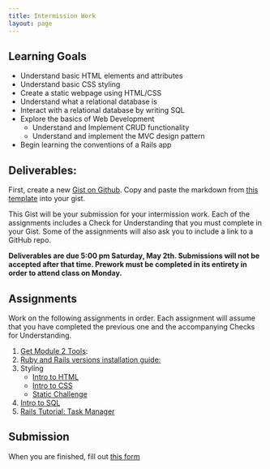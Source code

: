 ```yaml
---
title: Intermission Work
layout: page
---
```


## Learning Goals

* Understand basic HTML elements and attributes
* Understand basic CSS styling
* Create a static webpage using HTML/CSS
* Understand what a relational database is
* Interact with a relational database by writing SQL
* Explore the basics of Web Development
  * Understand and Implement CRUD functionality
  * Understand and implement the MVC design pattern
* Begin learning the conventions of a Rails app

## Deliverables:

First, create a new [Gist on Github](https://gist.github.com/). Copy and paste the markdown from [this template](https://gist.github.com/mikedao/cf0f63490a0ef91ac7d251e95fc410f7) into your gist.

This Gist will be your submission for your intermission work. Each of the assignments includes a Check for Understanding that you must complete in your Gist. Some of the assignments will also ask you to include a link to a GitHub repo.

**Deliverables are due 5:00 pm Saturday, May 2th. Submissions will not be accepted after that time. Prework must be completed in its entirety in order to attend class on Monday.**


## Assignments

Work on the following assignments in order. Each assignment will assume that you have completed the previous one and the accompanying Checks for Understanding.

1. [Get Module 2 Tools](./tools):
1. [Ruby and Rails versions installation guide:](https://backend.turing.io/module3/misc/ruby_and_rails_versions)
1. Styling
    * [Intro to HTML](./html)
    * [Intro to CSS](./css)
    * [Static Challenge](./static_challenge)
1. [Intro to SQL](./sql)
1. [Rails Tutorial: Task Manager](https://github.com/turingschool-examples/task_manager_rails)

## Submission

When you are finished, fill out [this form](https://docs.google.com/forms/d/e/1FAIpQLSdS6PpC-tT5Azcf1EK5ECS27lp53dVXrg-CfOCjJHRFWOmc4w/viewform?usp=sf_link)


